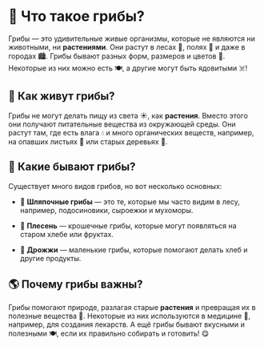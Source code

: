 # 🍄 Что такое грибы?

Грибы — это удивительные живые организмы, которые не являются ни животными, ни **растениями**. Они растут в лесах 🌲, полях 🌾 и даже в городах 🏙️. Грибы бывают разных форм, размеров и цветов 🎨. Некоторые из них можно есть 🍽️, а другие могут быть ядовитыми ☠️!

## 🌱 Как живут грибы?

Грибы не могут делать пищу из света ☀️, как **растения**. Вместо этого они получают питательные вещества из окружающей среды. Они растут там, где есть влага 💧 и много органических веществ, например, на опавших листьях 🍂 или старых деревьях 🌳.

## 🍁 Какие бывают грибы?

Существует много видов грибов, но вот несколько основных:

- 🍄 **Шляпочные грибы** — это те, которые мы часто видим в лесу, например, подосиновики, сыроежки и мухоморы.
    
- 🦠 **Плесень** — крошечные грибы, которые могут появляться на старом хлебе или фруктах.
    
- 🍞 **Дрожжи** — маленькие грибы, которые помогают делать хлеб и другие продукты.
    

## 🌎 Почему грибы важны?

Грибы помогают природе, разлагая старые **растения** и превращая их в полезные вещества 🔄. Некоторые из них используются в медицине 💊, например, для создания лекарств. А ещё грибы бывают вкусными и полезными 🍽️, если их правильно собирать и готовить! 😋